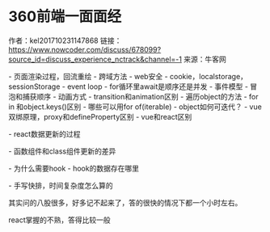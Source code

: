 # 360前端一面面经

作者：kel201710231147868
链接：https://www.nowcoder.com/discuss/678099?source_id=discuss_experience_nctrack&channel=-1
来源：牛客网

\- 页面渲染过程，回流重绘 
 \- 跨域方法 
 \- web安全 
 \- cookie，localstorage，sessionStorage 
 \- event loop 
 \- for循环里await是顺序还是并发 
 \- 事件模型 
 \- 冒泡和捕获顺序 
 \- 动画方式 
 \- transition和animation区别 
 \- 遍历object的方法 
 \- for in 和object.keys()区别 
 \- 哪些可以用for of(iterable) 
 \- object如何可迭代？ 
 \- vue双绑原理，proxy和defineProperty区别 
 \- vue和react区别 

  \- react数据更新的过程 

  \- 函数组件和class组件更新的差异 
 

 \- 为什么需要hook 
 \- hook的数据存在哪里 

  \- 手写快排，时间复杂度怎么算的 



  其实问的八股很多，好多记不起来了，答的很快的情况下都一个小时左右。 

  react掌握的不熟，答得比较一般